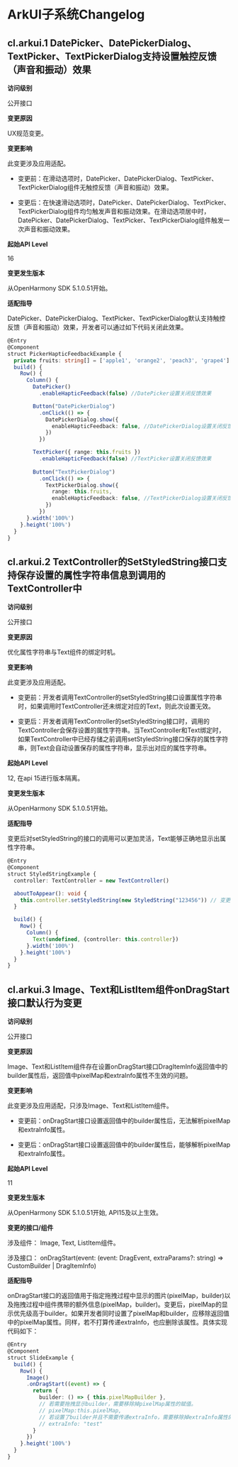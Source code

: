 # ArkUI子系统Changelog

## cl.arkui.1  DatePicker、DatePickerDialog、TextPicker、TextPickerDialog支持设置触控反馈（声音和振动）效果

**访问级别**

公开接口

**变更原因**

UX规范变更。

**变更影响**

此变更涉及应用适配。

- 变更前：在滑动选项时，DatePicker、DatePickerDialog、TextPicker、TextPickerDialog组件无触控反馈（声音和振动）效果。

- 变更后：在快速滑动选项时，DatePicker、DatePickerDialog、TextPicker、TextPickerDialog组件均匀触发声音和振动效果。在滑动选项居中时，DatePicker、DatePickerDialog、TextPicker、TextPickerDialog组件触发一次声音和振动效果。

**起始API Level**

16

**变更发生版本**

从OpenHarmony SDK 5.1.0.51开始。

**适配指导**

DatePicker、DatePickerDialog、TextPicker、TextPickerDialog默认支持触控反馈（声音和振动）效果，开发者可以通过如下代码关闭此效果。
```ts
@Entry
@Component
struct PickerHapticFeedbackExample {
  private fruits: string[] = ['apple1', 'orange2', 'peach3', 'grape4']
  build() {
    Row() {
      Column() {
        DatePicker()
          .enableHapticFeedback(false) //DatePicker设置关闭反馈效果

        Button("DatePickerDialog")
          .onClick(() => {
            DatePickerDialog.show({
              enableHapticFeedback: false, //DatePickerDialog设置关闭反馈效果
            })
          })

        TextPicker({ range: this.fruits })
          .enableHapticFeedback(false) //TextPicker设置关闭反馈效果
          
        Button("TextPickerDialog")
          .onClick(() => {
            TextPickerDialog.show({
              range: this.fruits,
              enableHapticFeedback: false, //TextPickerDialog设置关闭反馈效果
            })
          })
      }.width('100%')
    }.height('100%')
  }
}
```

## cl.arkui.2 TextController的SetStyledString接口支持保存设置的属性字符串信息到调用的TextController中

**访问级别**

公开接口

**变更原因**

优化属性字符串与Text组件的绑定时机。

**变更影响**

此变更涉及应用适配。

- 变更前：开发者调用TextController的setStyledString接口设置属性字符串时，如果调用时TextController还未绑定对应的Text，则此次设置无效。

- 变更后：开发者调用TextController的setStyledString接口时，调用的TextController会保存设置的属性字符串。当TextController和Text绑定时，如果TextController中已经存储之前调用setStyledString接口保存的属性字符串，则Text会自动设置保存的属性字符串，显示出对应的属性字符串。

**起始API Level**

12, 在api 15进行版本隔离。

**变更发生版本**

从OpenHarmony SDK 5.1.0.51开始。

**适配指导**

变更后对setStyledString的接口的调用可以更加灵活，Text能够正确地显示出属性字符串。
```ts
@Entry
@Component
struct StyledStringExample {
  controller: TextController = new TextController()

  aboutToAppear(): void {
    this.controller.setStyledString(new StyledString("123456")) // 变更前，由于此时controller还未和Text绑定，此次设置不生效。变更后，属性字符串可以正确的显示
  }

  build() {
    Row() {
      Column() {
        Text(undefined, {controller: this.controller})
      }.width('100%')
    }.height('100%')
  }
}
```

## cl.arkui.3 Image、Text和ListItem组件onDragStart接口默认行为变更

**访问级别**

公开接口

**变更原因**

Image、Text和ListItem组件存在设置onDragStart接口DragItemInfo返回值中的builder属性后，返回值中pixelMap和extraInfo属性不生效的问题。

**变更影响**

此变更涉及应用适配，只涉及Image、Text和ListItem组件。

- 变更前：onDragStart接口设置返回值中的builder属性后，无法解析pixelMap和extraInfo属性。
  
- 变更后：onDragStart接口设置返回值中的builder属性后，能够解析pixelMap和extraInfo属性。

**起始API Level**

11

**变更发生版本**

从OpenHarmony SDK 5.1.0.51开始, API15及以上生效。

**变更的接口/组件**

涉及组件： Image, Text, ListItem组件。

涉及接口： onDragStart(event: (event: DragEvent, extraParams?: string) => CustomBuilder | DragItemInfo)

**适配指导**

onDragStart接口的返回值用于指定拖拽过程中显示的图片(pixelMap，builder)以及拖拽过程中组件携带的额外信息(pixelMap，builder)。变更后，pixelMap的显示优先级高于builder。如果开发者同时设置了pixelMap和builder，应移除返回值中的pixelMap属性。同样，若不打算传递extraInfo，也应删除该属性。具体实现代码如下：
```ts
@Entry
@Component
struct SlideExample {
  build() {
    Row() {
      Image()
      .onDragStart((event) => {
        return {
          builder: () => { this.pixelMapBuilder },
          // 若需要拖拽显示builder，需要移除掉pixelMap属性的赋值。
          // pixelMap:this.pixelMap,
          // 若设置了builder并且不需要传递extraInfo，需要移除掉extraInfo属性的赋值。
          // extraInfo: "test"
        }
      })
    }.height('100%')
  }
}
```